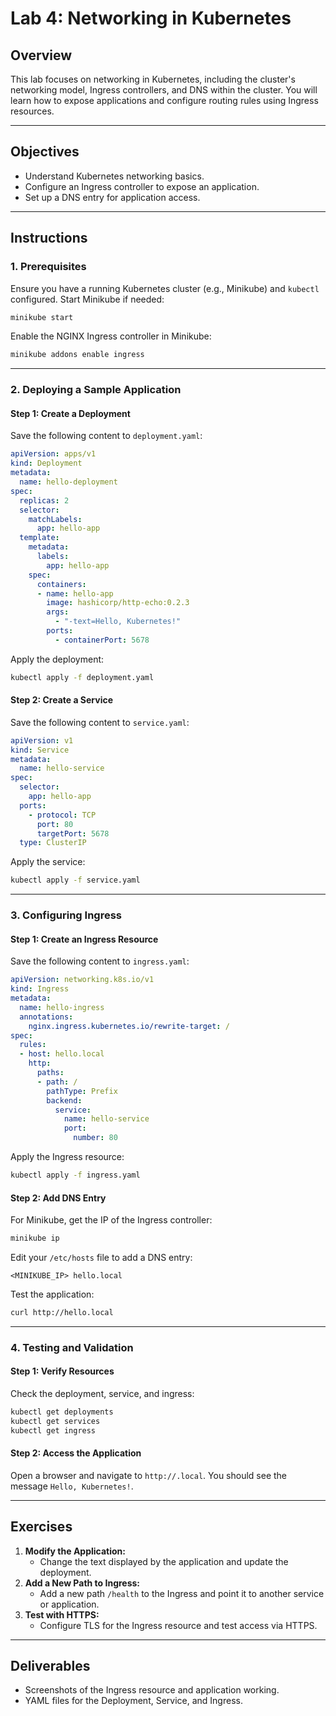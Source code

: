 # Lab 4: Networking in Kubernetes

## Overview
This lab focuses on networking in Kubernetes, including the cluster's networking model, Ingress controllers, and DNS within the cluster. You will learn how to expose applications and configure routing rules using Ingress resources.

---

## Objectives
- Understand Kubernetes networking basics.
- Configure an Ingress controller to expose an application.
- Set up a DNS entry for application access.

---

## Instructions

### 1. Prerequisites
Ensure you have a running Kubernetes cluster (e.g., Minikube) and `kubectl` configured. Start Minikube if needed:
```bash
minikube start
```

Enable the NGINX Ingress controller in Minikube:
```bash
minikube addons enable ingress
```

---

### 2. Deploying a Sample Application
#### Step 1: Create a Deployment
Save the following content to `deployment.yaml`:
```yaml
apiVersion: apps/v1
kind: Deployment
metadata:
  name: hello-deployment
spec:
  replicas: 2
  selector:
    matchLabels:
      app: hello-app
  template:
    metadata:
      labels:
        app: hello-app
    spec:
      containers:
      - name: hello-app
        image: hashicorp/http-echo:0.2.3
        args:
          - "-text=Hello, Kubernetes!"
        ports:
          - containerPort: 5678
```

Apply the deployment:
```bash
kubectl apply -f deployment.yaml
```

#### Step 2: Create a Service
Save the following content to `service.yaml`:
```yaml
apiVersion: v1
kind: Service
metadata:
  name: hello-service
spec:
  selector:
    app: hello-app
  ports:
    - protocol: TCP
      port: 80
      targetPort: 5678
  type: ClusterIP
```

Apply the service:
```bash
kubectl apply -f service.yaml
```

---

### 3. Configuring Ingress
#### Step 1: Create an Ingress Resource
Save the following content to `ingress.yaml`:
```yaml
apiVersion: networking.k8s.io/v1
kind: Ingress
metadata:
  name: hello-ingress
  annotations:
    nginx.ingress.kubernetes.io/rewrite-target: /
spec:
  rules:
  - host: hello.local
    http:
      paths:
      - path: /
        pathType: Prefix
        backend:
          service:
            name: hello-service
            port:
              number: 80
```

Apply the Ingress resource:
```bash
kubectl apply -f ingress.yaml
```

#### Step 2: Add DNS Entry
For Minikube, get the IP of the Ingress controller:
```bash
minikube ip
```

Edit your `/etc/hosts` file to add a DNS entry:
```plaintext
<MINIKUBE_IP> hello.local
```

Test the application:
```bash
curl http://hello.local
```

---

### 4. Testing and Validation
#### Step 1: Verify Resources
Check the deployment, service, and ingress:
```bash
kubectl get deployments
kubectl get services
kubectl get ingress
```

#### Step 2: Access the Application
Open a browser and navigate to `http://.local`. You should see the message `Hello, Kubernetes!`.

---

## Exercises
1. **Modify the Application:**
   - Change the text displayed by the application and update the deployment.
2. **Add a New Path to Ingress:**
   - Add a new path `/health` to the Ingress and point it to another service or application.
3. **Test with HTTPS:**
   - Configure TLS for the Ingress resource and test access via HTTPS.

---

## Deliverables
- Screenshots of the Ingress resource and application working.
- YAML files for the Deployment, Service, and Ingress.
